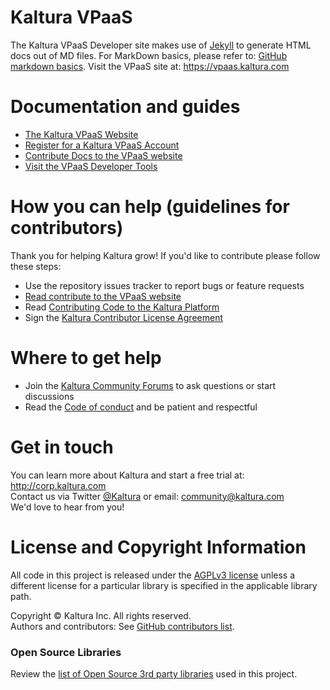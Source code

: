# Kaltura VPaaS

The Kaltura VPaaS Developer site makes use of [Jekyll](http://jekyllrb.com/) to generate HTML docs out of MD files. For MarkDown basics, please refer to: [GitHub markdown basics](https://help.github.com/articles/markdown-basics). 
Visit the VPaaS site at: https://vpaas.kaltura.com


# Documentation and guides

* [The Kaltura VPaaS Website](http://vpaas.kaltura.com)
* [Register for a Kaltura VPaaS Account](http://vpaas.kaltura.com/register)
* [Contribute Docs to the VPaaS website](https://vpaas.kaltura.com/documentation/10_Contribute/Article-Style-Structure-Guidelines.html)
* [Visit the VPaaS Developer Tools](http://developer.kaltura.com)


# How you can help (guidelines for contributors) 

Thank you for helping Kaltura grow! If you'd like to contribute please follow these steps:
* Use the repository issues tracker to report bugs or feature requests
* [Read contribute to the VPaaS website](https://vpaas.kaltura.com/documentation/10_Contribute/Article-Style-Structure-Guidelines.html)
* Read [Contributing Code to the Kaltura Platform](https://github.com/kaltura/platform-install-packages/blob/master/doc/Contributing-to-the-Kaltura-Platform.md)
* Sign the [Kaltura Contributor License Agreement](https://agentcontribs.kaltura.org/)

# Where to get help

* Join the [Kaltura Community Forums](https://forum.kaltura.org/) to ask questions or start discussions
* Read the [Code of conduct](https://forum.kaltura.org/faq) and be patient and respectful

# Get in touch

You can learn more about Kaltura and start a free trial at: http://corp.kaltura.com    
Contact us via Twitter [@Kaltura](https://twitter.com/Kaltura) or email: community@kaltura.com  
We'd love to hear from you!

# License and Copyright Information

All code in this project is released under the [AGPLv3 license](http://www.gnu.org/licenses/agpl-3.0.html) unless a different license for a particular library is specified in the applicable library path.   

Copyright © Kaltura Inc. All rights reserved.   
Authors and contributors: See [GitHub contributors list](https://github.com/kaltura/DeveloperPortalDocs/graphs/contributors).  

### Open Source Libraries

Review the [list of Open Source 3rd party libraries](open-source-libraries.md) used in this project.
